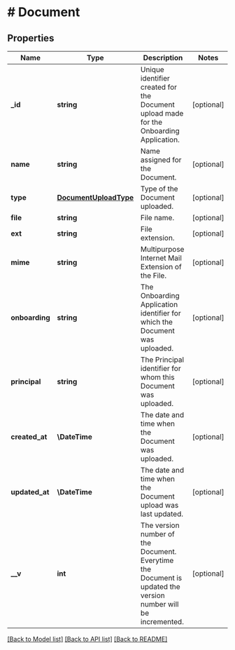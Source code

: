 # # Document

## Properties

Name | Type | Description | Notes
------------ | ------------- | ------------- | -------------
**_id** | **string** | Unique identifier created for the Document upload made for the Onboarding Application. | [optional]
**name** | **string** | Name assigned for the Document. | [optional]
**type** | [**DocumentUploadType**](DocumentUploadType.md) | Type of the Document uploaded. | [optional]
**file** | **string** | File name. | [optional]
**ext** | **string** | File extension. | [optional]
**mime** | **string** | Multipurpose Internet Mail Extension of the File. | [optional]
**onboarding** | **string** | The Onboarding Application identifier for which the Document was uploaded. | [optional]
**principal** | **string** | The Principal identifier for whom this Document was uploaded. | [optional]
**created_at** | **\DateTime** | The date and time when the Document was uploaded. | [optional]
**updated_at** | **\DateTime** | The date and time when the Document upload was last updated. | [optional]
**__v** | **int** | The version number of the Document. Everytime the Document is updated the version number will be incremented. | [optional]

[[Back to Model list]](../../README.md#models) [[Back to API list]](../../README.md#endpoints) [[Back to README]](../../README.md)
